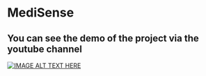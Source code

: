 # MediSense
<h2>You can see the demo of the project via the youtube channel</h2>

[![IMAGE ALT TEXT HERE](https://img.youtube.com/vi/P_Lp2sOagWg/0.jpg)](https://www.youtube.com/watch?v=P_Lp2sOagWg)

